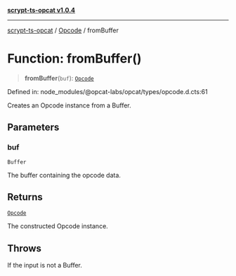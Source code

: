 [**scrypt-ts-opcat v1.0.4**](../../../README.md)

***

[scrypt-ts-opcat](../../../README.md) / [Opcode](../README.md) / fromBuffer

# Function: fromBuffer()

> **fromBuffer**(`buf`): [`Opcode`](../../../classes/Opcode.md)

Defined in: node\_modules/@opcat-labs/opcat/types/opcode.d.cts:61

Creates an Opcode instance from a Buffer.

## Parameters

### buf

`Buffer`

The buffer containing the opcode data.

## Returns

[`Opcode`](../../../classes/Opcode.md)

The constructed Opcode instance.

## Throws

If the input is not a Buffer.
